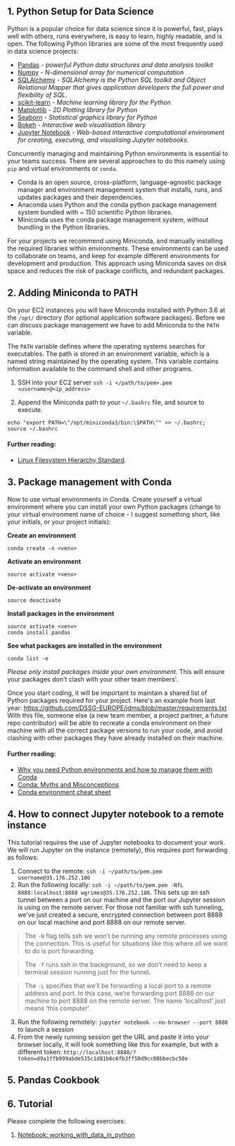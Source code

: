 ## 1. Python Setup for Data Science 

Python is a popular choice for data science since it is powerful, fast, plays well with others, runs everywhere, is easy to learn, highly readable, and is open. The following Python libraries are some of the most frequently used in data science projects:
* [Pandas](https://pandas.pydata.org/) - _powerful Python data structures and data analysis toolkit_
* [Numpy](http://www.numpy.org/) - _N-dimensional array for numerical computation_
* [SQLAlchemy](http://www.numpy.org/) - _SQLAlchemy is the Python SQL toolkit and Object Relational Mapper that gives application developers the full power and flexibility of SQL._
* [scikit-learn](http://scikit-learn.org/stable/) - _Machine learning library for the Python_
* [Matplotlib](https://matplotlib.org/) - _2D Plotting library for Python_
* [Seaborn](https://seaborn.pydata.org/) - _Statistical graphics library for Python_
* [Bokeh](https://bokeh.pydata.org/en/latest/) - _Interactive web visualisation library_
* [Jupyter Notebook](http://jupyter.org/) - _Web-based interactive computational environment for creating, executing, and visualising Jupyter notebooks._

Concurrently managing and maintaining Python environments is essential to your teams success. There are several approaches to do this namely using `pip` and virtual environments  or `conda`. 

* Conda is an open source, cross-platform, language-agnostic package manager and environment management system that installs, runs, and updates packages and their dependencies.
* Anaconda uses Python and the conda python package management system bundled with ~ 150 scientific Python libraries. 
* Miniconda uses the conda package management system, without bundling in the Python libraries. 

For your projects we recommend using Miniconda, and manually installing the required libraries within environments. These environments can be used to collaborate on teams, and keep for example different environments for development and production. This approach using Miniconda saves on disk space and reduces the risk of package conflicts, and redundant packages.

## 2. Adding Miniconda to PATH
On your EC2 instances you will have Miniconda installed with Python 3.6 at the `/opt/` directory (for optional application software packages). Before we can discuss package management we have to add Miniconda to the `PATH` variable.

The `PATH` variable defines where the operating systems searches for executables. The path is stored in an environment variable, which is a named string maintained by the operating system. This variable contains information available to the command shell and other programs.

1. SSH into your EC2 server `ssh -i </path/to/pem>.pem <username>@<ip_address>`

2. Append the Miniconda path to your `~/.bashrc` file, and source to execute. 
```
echo "export PATH=\"/opt/miniconda3/bin:\$PATH\"" >> ~/.bashrc;
source ~/.bashrc
```

#### Further reading:
* [Linux Filesystem Hierarchy Standard](https://en.wikipedia.org/wiki/Filesystem_Hierarchy_Standard).

## 3. Package management with Conda
Now to use virtual environments in Conda. Create yourself a virtual environment where you can install your own Python packages (change <venv> to your virtual environment name of choice - I suggest something short, like your initials, or your project initials):

**Create an environment**
```
conda create -n <venv>
```

**Activate an environment**
```
source activate <venv>
```

**De-activate an environment**
```
source deactivate
```
**Install packages in the environment**
```
source activate <venv>
conda install pandas
```

**See what  packages are installed in the environment**
```
conda list -e
```
_Please only install packages inside your own environment._ This will ensure your packages don't clash with your other team members'.

Once you start coding, it will be important to maintain a shared list of Python packages required for your project. Here's an example from last year: https://github.com/DSSG-EUROPE/jdms/blob/master/requirements.txt With this file, someone else (a new team member, a project partner, a future repo contributor) will be able to recreate a conda environment on their machine with all the correct package versions to run your code, and avoid clashing with other packages they have already installed on their machine.

#### Further reading:
* [Why you need Python environments and how to manage them with Conda](https://medium.freecodecamp.org/why-you-need-python-environments-and-how-to-manage-them-with-conda-85f155f4353c)
* [Conda: Myths and Misconceptions](http://jakevdp.github.io/blog/2016/08/25/conda-myths-and-misconceptions/)
* [Conda environment cheat sheet](http://know.continuum.io/rs/387-XNW-688/images/conda-cheatsheet.pdf?mkt_tok=eyJpIjoiWkRJNU1UZzBOV0ptTnpsayIsInQiOiJ6K3VQQkhtSUMrcGxoSUwxd0IxTkxFWUxpa052UnVlak1FK1RMRm1kcWplN1pDdlZIbWZWUWFpTmtFTHFYK0gxRzRMb1c1K3ViZnBoa21yZjhzaUlUMzlxM1NpMGdRSHl1VlJTMHcyeWZvYz0ifQ%3D%3D)

## 4. How to connect Jupyter notebook to a remote instance
This tutorial requires the use of Jupyter notebooks to document your work. We will run Jupyter on the instance (remotely), this requires port forwarding  as follows:

1. Connect to the remote: `ssh -i ~/path/to/pem.pem username@35.176.252.186`
2. Run the following locally: `ssh -i ~/path/to/pem.pem -NfL 8888:localhost:8888 wgrimes@35.176.252.186`. 
This sets up an ssh tunnel between a port on our machine and the port our Jupyter session is using on the remote server. For those not familiar with ssh tunneling, we’ve just created a secure, encrypted connection between port 8888 on our local machine and port 8888 on our remote server. 

> The `-N` flag tells ssh we won’t be running any remote processes using the connection. This is useful for situations like this where all we want to do is port forwarding.

> The `-f` runs ssh in the background, so we don’t need to keep a terminal session running just for the tunnel.

> The `-L` specifies that we’ll be forwarding a local port to a remote address and port. In this case, we’re forwarding port 8888 on our machine to port 8888 on the remote server. The name ‘localhost’ just means ‘this computer’.

3. Run the following remotely: `jupyter notebook --no-browser --port 8888` to launch a session
4. From the newly running session get the URL and paste it into your browser locally, it will look something like this for example, but with a different token: `http://localhost:8888/?token=d9a1ffb999abde515c1d81b6c6fb3ff50d9cc08bbecbc58e`


## 5. Pandas Cookbook

## 6. Tutorial
Please complete the following exercises:

1. [Notebook: working_with_data_in_python](./working_with_data_in_python.ipynb)
